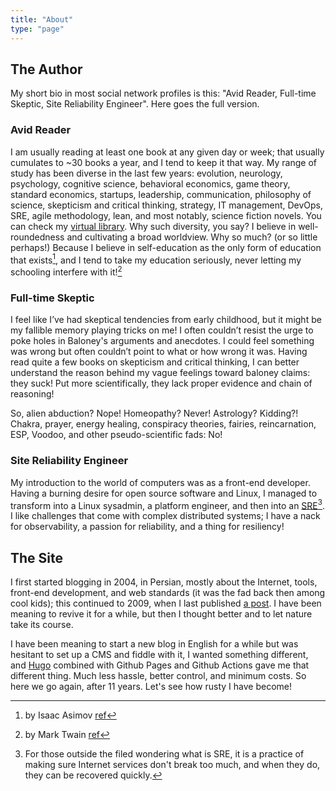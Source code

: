 ```yaml
---
title: "About"
type: "page"
---
```


## The Author

My short bio in most social network profiles is this: "Avid Reader, Full-time Skeptic, Site Reliability Engineer". Here goes the full version.

### Avid Reader

I am usually reading at least one book at any given day or week; that usually cumulates to \~30 books a year, and I tend to keep it that way. My range of study has been diverse in the last few years: evolution, neurology, psychology, cognitive science, behavioral economics, game theory, standard economics, startups, leadership, communication, philosophy of science, skepticism and critical thinking, strategy, IT management, DevOps, SRE, agile methodology, lean, and most notably, science fiction novels. You can check my [virtual library](https://hardcover.app/@ali.sattari).
Why such diversity, you say? I believe in well-roundedness and cultivating a broad worldview. Why so much? (or so little perhaps!) Because I believe in self-education as the only form of education that exists[^1], and I tend to take my education seriously, never letting my schooling interfere with it![^2]

### Full-time Skeptic

I feel like I’ve had skeptical tendencies from early childhood, but it might be my fallible memory playing tricks on me! I often couldn’t resist the urge to poke holes in Baloney's arguments and anecdotes. I could feel something was wrong but often couldn’t point to what or how wrong it was. Having read quite a few books on skepticism and critical thinking, I can better understand the reason behind my vague feelings toward baloney claims: they suck! Put more scientifically, they lack proper evidence and chain of reasoning!

So, alien abduction? Nope! Homeopathy? Never! Astrology? Kidding?! Chakra, prayer, energy healing, conspiracy theories, fairies, reincarnation, ESP, Voodoo, and other pseudo-scientific fads: No!

### Site Reliability Engineer

My introduction to the world of computers was as a front-end developer. Having a burning desire for open source software and Linux, I managed to transform into a Linux sysadmin, a platform engineer, and then into an [SRE](https://www.linkedin.com/in/alisattari/)[^3]. I like challenges that come with complex distributed systems; I have a nack for observability, a passion for reliability, and a thing for resiliency!

## The Site

I first started blogging in 2004, in Persian, mostly about the Internet, tools, front-end development, and web standards (it was the fad back then among cool kids); this continued to 2009, when I last published [a post](https://web.archive.org/web/20090729012240/http://weblog.corelist.net/archives/1388/03/21/wasp-mission/). I have been meaning to revive it for a while, but then I thought better and to let nature take its course.

I have been meaning to start a new blog in English for a while but was hesitant to set up a CMS and fiddle with it, I wanted something different, and [Hugo](https://gohugo.io/) combined with Github Pages and Github Actions gave me that different thing. Much less hassle, better control, and minimum costs. So here we go again, after 11 years. Let's see how rusty I have become!

[^1]: by Isaac Asimov [ref](https://www.goodreads.com/quotes/1427-i-have-never-let-my-schooling-interfere-with-my-education)
[^2]: by Mark Twain [ref](https://www.goodreads.com/quotes/1427-i-have-never-let-my-schooling-interfere-with-my-education)
[^3]: For those outside the filed wondering what is SRE, it is a practice of making sure Internet services don't break too much, and when they do, they can be recovered quickly.
